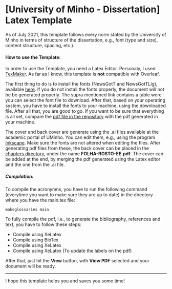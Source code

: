# [University of Minho - Dissertation] Latex Template 

As of July 2021, this template follows every norm stated by the University of Minho in terms of structure of the dissertation, e.g., font (type and size), content structure, spacing, etc.).  

#### How to use the Template:

In order to use the Template, you need a Latex Editor. Personaly, I used [TexMaker](https://www.xm1math.net/texmaker/). As far as I know, this template is **not** compatible with Overleaf.

The first thing to do is to install the fonts (NewsGotT and NewsGotTLig), available [here](https://alunos.uminho.pt/PT/estudantes/Paginas/InfoUteisFormatacao.aspx). If you do not install the fonts properly, the document will not be be generated properly. The supra mentioned link contains a table were you can select the font file to download. After that, based on your operating system, you have to install the fonts to your machine, using the downloaded file. After all that, you are good to go. If you want to be sure that everything is all set, compare the [pdf file in the repository](https://github.com/citoplasme/UMinho_Dissertation_Template/blob/main/Dissertation/Latex/main.pdf) with the pdf generated in your machine. 

The cover and back cover are generate using the .ai files available at the academic portal of UMinho. You can edit them, e.g., using the program [Inkscape](https://inkscape.org). Make sure the fonts are not altered when editing the files. After generating pdf files from these, the back cover can be placed in the [chapters directory](https://github.com/citoplasme/UMinho_Dissertation_Template/tree/main/Dissertation/Latex/chapters), under the name **FOLHA-ROSTO-EE.pdf**. The cover can be added at the end, by merging the pdf generated using the Latex editor and the one from the .ai file.

##### Compilation:

To compile the acronymns, you have to run the following command (everytime you want to make sure they are up to date) in the directory where you have the main.tex file:

`makeglossaries main`

To fully compile the pdf, i.e., to generate the bibliography, references and text, you have to follow these steps:

* Compile using XeLatex
* Compile using BibTex
* Compile using XeLatex
* Compile using XeLatex (To update the labels on the pdf)

After that, just hit the **View** button, with **View PDF** selected and your document will be ready.

<hr/>

I hope this template helps you and saves you some time! 
